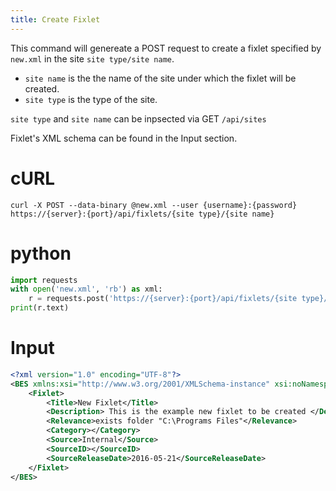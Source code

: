 ```yaml
---
title: Create Fixlet
---
```


This command will genereate a POST request to create a fixlet specified by `new.xml` in the site `site type/site name`. 

* `site name` is the the name of the site under which the fixlet will be created.
* `site type` is the type of the site.

`site type` and `site name` can be inpsected via GET `/api/sites`

Fixlet's XML schema can be found in the Input section.

# cURL
```
curl -X POST --data-binary @new.xml --user {username}:{password} https://{server}:{port}/api/fixlets/{site type}/{site name}
```

# python
```python
import requests
with open('new.xml', 'rb') as xml:
	r = requests.post('https://{server}:{port}/api/fixlets/{site type}/{site name}', auth=('{username}', '{password}'), data=xml)
print(r.text)
```

# Input
```xml
<?xml version="1.0" encoding="UTF-8"?>
<BES xmlns:xsi="http://www.w3.org/2001/XMLSchema-instance" xsi:noNamespaceSchemaLocation="BES.xsd">
	<Fixlet>
	    <Title>New Fixlet</Title>
	    <Description> This is the example new fixlet to be created </Description>
	    <Relevance>exists folder "C:\Programs Files"</Relevance>
		<Category></Category>
		<Source>Internal</Source>
		<SourceID></SourceID>
		<SourceReleaseDate>2016-05-21</SourceReleaseDate>
	</Fixlet>
</BES>
```

